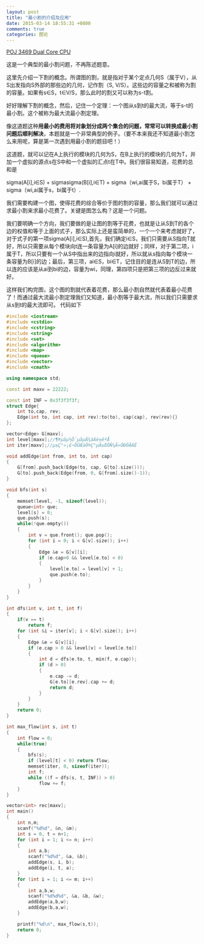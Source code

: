 ```yaml
---
layout: post
title: "最小割的介绍及应用"
date: 2015-03-14 18:55:31 +0800
comments: true
categories: 图论
---
```


[POJ 3469 Dual Core CPU](http://poj.org/problem?id=3469)

这是一个典型的最小割问题，不再陈述题意。
<!--more-->

这里先介绍一下割的概念。所谓图的割，就是指对于某个定点几何S（属于V），从S出发指向S外部的那些边的几何，记作割（S, V/S）。这些边的容量之和被称为割的容量。如果有s∈S，t∈V/S，那么此时的割又可以称为s-t割。

好好理解下割的概念，然后，记住一个定理：一个图从s到t的最大流，等于s-t的最小割。这个被称为最大流最小割定理。

像这道题这种**用最小的费用将对象划分成两个集合的问题，常常可以转换成最小割问题后顺利解决**，本题就是一个非常典型的例子。（要不本来我还不知道最小割怎么来用呢，算是第一次遇到用最小割的题目吧！）

这道题，就可以记在A上执行的模块的几何为S，在B上执行的模块的几何为T，并加一个虚拟的源点s在S中和一个虚拟的汇点t在T中。我们很容易知道，花费的总和是

sigma(A[i],i∈S) + sigmasigma(B[i],i∈T) + sigma（wi,ai属于S，bi属于T） + sigma（wi,ai属于s，bi属于t）.

我们需要构建一个图，使得花费的综合等价于图的割的容量，那么我们就可以通过求最小割来求最小花费了。关键是图怎么构？这是一个问题。

我们要明确一个方向，我们要做的是让图的割等于花费，也就是让从S到T的各个边的权值和等于上面的式子，那么实际上还是蛮简单的，一个一个来考虑就好了，对于式子的第一项sigma(A[i],i∈S),首先，我们确定i∈S，我们只需要从S指向T就好，所以只需要从每个模块向t连一条容量为A[i]的边就好；同样，对于第二项，i属于T，所以只要有一个从S中指出来的边指向i就好，所以就从s指向每个模块一条容量为B[i]的边；最后，第三项，ai∈S，bi∈T，记住目的是连从S到T的边，所以连的应该是从ai到bi的边，容量为wi，同理，第四项只是把第三项的边反过来就好。

这样我们构完图，这个图的割就代表着花费，那么最小割自然就代表着最小花费了！而通过最大流最小割定理我们又知道，最小割等于最大流，所以我们只需要求从s到t的最大流即可。 代码如下

```c++
#include <iostream>
#include <cstdio>
#include <cstring>
#include <string>
#include <set>
#include <algorithm>
#include <map>
#include <queue>
#include <vector>
#include <cmath>

using namespace std;

const int maxv = 22222;

const int INF = 0x3f3f3f3f;
struct Edge{
    int to,cap, rev;
    Edge(int to, int cap, int rev):to(to), cap(cap), rev(rev){}
};

vector<Edge> G[maxv];
int level[maxv];//¶¥µãµ½Ô´µãµÄ¾àÀë±êºÅ
int iter[maxv];//µ±Ç°»¡£¬ÔÚÆäÖ®Ç°µÄ±ßÒÑ¾­Ã»ÓÐÓÃÁË

void addEdge(int from, int to, int cap)
{
    G[from].push_back(Edge(to, cap, G[to].size()));
    G[to].push_back(Edge(from, 0, G[from].size()-1));
}

void bfs(int s)
{
    memset(level, -1, sizeof(level));
    queue<int> que;
    level[s] = 0;
    que.push(s);
    while(!que.empty())
    {
        int v = que.front(); que.pop();
        for (int i = 0; i < G[v].size(); i++)
        {
            Edge &e = G[v][i];
            if (e.cap>0 && level[e.to] < 0)
            {
                level[e.to] = level[v] + 1;
                que.push(e.to);
            }
        }
    }
}

int dfs(int v, int t, int f)
{
    if(v == t)
        return f;
    for (int &i = iter[v]; i < G[v].size(); i++)
    {
        Edge &e = G[v][i];
        if (e.cap > 0 && level[v] < level[e.to])
        {
            int d = dfs(e.to, t, min(f, e.cap));
            if (d > 0)
            {
                e.cap -= d;
                G[e.to][e.rev].cap += d;
                return d;
            }
        }
    }
    return 0;
}

int max_flow(int s, int t)
{
    int flow = 0;
    while(true)
    {
        bfs(s);
        if (level[t] < 0) return flow;
        memset(iter, 0, sizeof(iter));
        int f;
        while ((f = dfs(s, t, INF)) > 0)
            flow += f;
    }
}

vector<int> rec[maxv];
int main()
{
    int n,m;
    scanf("%d%d", &n, &m);
    int s = 0, t = n+1;
    for (int i = 1; i <= n; i++)
    {
        int a,b;
        scanf("%d%d", &a, &b);
        addEdge(s, i, b);
        addEdge(i, t, a);
    }
    for (int i = 1; i <= m; i++)
    {
        int a,b,w;
        scanf("%d%d%d", &a, &b, &w);
        addEdge(a,b,w);
        addEdge(b,a,w);
    }

    printf("%d\n", max_flow(s,t));
    return 0;
}
```

